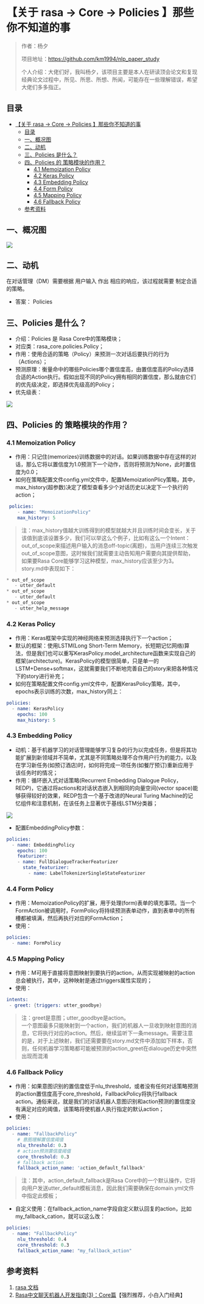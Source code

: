 # 【关于 rasa -> Core -> Policies 】那些你不知道的事

> 作者：杨夕
> 
> 项目地址：https://github.com/km1994/nlp_paper_study
> 
> 个人介绍：大佬们好，我叫杨夕，该项目主要是本人在研读顶会论文和复现经典论文过程中，所见、所思、所想、所闻，可能存在一些理解错误，希望大佬们多多指正。
> 

## 目录

- [【关于 rasa -> Core -> Policies 】那些你不知道的事](#关于-rasa---core---policies-那些你不知道的事)
  - [目录](#目录)
  - [一、概况图](#一概况图)
  - [二、动机](#二动机)
  - [三、Policies 是什么？](#三policies-是什么)
  - [四、Policies 的 策略模块的作用？](#四policies-的-策略模块的作用)
    - [4.1 Memoization Policy](#41-memoization-policy)
    - [4.2 Keras Policy](#42-keras-policy)
    - [4.3 Embedding Policy](#43-embedding-policy)
    - [4.4 Form Policy](#44-form-policy)
    - [4.5 Mapping Policy](#45-mapping-policy)
    - [4.6 Fallback Policy](#46-fallback-policy)
  - [参考资料](#参考资料)


## 一、概况图

![](img/20200922212431.png)

## 二、动机

在对话管理（DM）需要根据 用户输入 作出 相应的响应，该过程就需要 制定合适 的策略。

- 答案： Policies

## 三、Policies 是什么？

- 介绍：Policies 是 Rasa Core中的策略模块；
- 对应类：rasa_core.policies.Policy；
- 作用：使用合适的策略（Policy）来预测一次对话后要执行的行为（Actions）；
- 预测原理：衡量命中的哪些Policies哪个置信度高，由置信度高的Policy选择合适的Action执行。假如出现不同的Policy拥有相同的置信度，那么就由它们的优先级决定，即选择优先级高的Policy；
- 优先级表：

![](img/20200928084815.png)

## 四、Policies 的 策略模块的作用？

### 4.1 Memoization Policy

- 作用：只记住(memorizes)训练数据中的对话。如果训练数据中存在这样的对话，那么它将以置信度为1.0预测下一个动作，否则将预测为None，此时置信度为0.0；
- 如何在策略配置文件config.yml文件中，配置MemoizationPlicy策略，其中，max_history(超参数)决定了模型查看多少个对话历史以决定下一个执行的action；

```s
 policies:
    - name: "MemoizationPolicy"
    max_history: 5
```

> 注：max_history值越大训练得到的模型就越大并且训练时间会变长，关于该值到底该设置多少，我们可以举这么个例子，比如有这么一个Intent：out_of_scope来描述用户输入的消息off-topic(离题)，当用户连续三次触发out_of_scope意图，这时候我们就需要主动告知用户需要向其提供帮助，如果要Rasa Core能够学习这种模型，max_history应该至少为3。story.md中表现如下：

```s
* out_of_scope
   - utter_default
* out_of_scope
   - utter_default
* out_of_scope
   - utter_help_message
```

### 4.2 Keras Policy

- 作用：Keras框架中实现的神经网络来预测选择执行下一个action；
- 默认的框架：使用LSTM(Long Short-Term Memory，长短期记忆网络)算法，但是我们也可以重写KerasPolicy.model_architecture函数来实现自己的框架(architecture)。KerasPolicy的模型很简单，只是单一的LSTM+Dense+softmax，这就需要我们不断地完善自己的story来把各种情况下的story进行补充；
- 如何在策略配置文件config.yml文件中，配置KerasPolicy策略，其中，epochs表示训练的次数，max_history同上：

```s
policies:
  - name: KerasPolicy
    epochs: 100
    max_history: 5
```
### 4.3 Embedding Policy

- 动机：基于机器学习的对话管理能够学习复杂的行为以完成任务，但是将其功能扩展到新领域并不简单，尤其是不同策略处理不合作用户行为的能力，以及在学习新任务(如预订酒店)时，如何将完成一项任务(如餐厅预订)重新应用于该任务时的情况；
- 作用：循环嵌入式对话策略(Recurrent Embedding Dialogue Policy，REDP)，它通过将actions和对话状态嵌入到相同的向量空间(vector space)能够获得较好的效果，REDP包含一个基于改进的Neural Turing Machine的记忆组件和注意机制，在该任务上显著优于基线LSTM分类器；

![](img/20200928085605.png)

- 配置EmbeddingPolicy参数：

```s
policies:
  - name: EmbeddingPolicy
    epochs: 100
    featurizer:
    - name: FullDialogueTrackerFeaturizer
      state_featurizer:
        - name: LabelTokenizerSingleStateFeaturizer
```

### 4.4 Form Policy

- 作用：MemoizationPolicy的扩展，用于处理(form)表单的填充事项。当一个FormAction被调用时，FormPolicy将持续预测表单动作，直到表单中的所有槽都被填满，然后再执行对应的FormAction；
- 使用：

```s
policies:
  - name: FormPolicy
```

### 4.5 Mapping Policy

- 作用：M可用于直接将意图映射到要执行的action，从而实现被映射的action总会被执行，其中，这种映射是通过triggers属性实现的；
- 使用：

```s
intents:
 - greet: {triggers: utter_goodbye}
```

> 注：greet是意图；utter_goodbye是action。<br/>
> 一个意图最多只能映射到一个action，我们的机器人一旦收到映射意图的消息，它将执行对应的action。然后，继续监听下一条message。需要注意的是，对于上述映射，我们还需要要在story.md文件中添加如下样本，否则，任何机器学习策略都可能被预测的action_greet在dialouge历史中突然出现而混淆

### 4.6 Fallback Policy

- 作用：如果意图识别的置信度低于nlu_threshold，或者没有任何对话策略预测的action置信度高于core_threshold，FallbackPolicy将执行fallback action。通俗来说，就是我们的对话机器人意图识别和action预测的置信度没有满足对应的阈值，该策略将使机器人执行指定的默认action；
- 使用：

```s
policies:
  - name: "FallbackPolicy"
    # 意图理解置信度阈值
    nlu_threshold: 0.3
    # action预测置信度阈值
    core_threshold: 0.3
    # fallback action
    fallback_action_name: 'action_default_fallback'
```
> 注：其中，action_default_fallback是Rasa Core中的一个默认操作，它将向用户发送utter_default模板消息，因此我们需要确保在domain.yml文件中指定此模板；

- 自定义使用：在fallback_action_name字段自定义默认回复的action，比如my_fallback_cation，就可以这么改：

```s
policies:
  - name: "FallbackPolicy"
    nlu_threshold: 0.4
    core_threshold: 0.3
    fallback_action_name: "my_fallback_action"
```

## 参考资料

1. [rasa 文档](https://rasa.com/docs/rasa/)
2. [Rasa中文聊天机器人开发指南(3)：Core篇](https://jiangdg.blog.csdn.net/article/details/105434136)【强烈推荐，小白入门经典】



